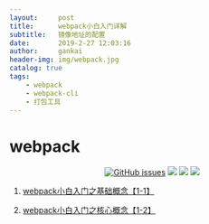```yaml
---
layout:     post
title:      webpack小白入门详解
subtitle:   镜像地址的配置
date:       2019-2-27 12:03:16
author:     gankai
header-img: img/webpack.jpg
catalog: true
tags:
    - webpack
    - webpack-cli 
    - 打包工具
---
```

# webpack


<p align='center'>
	<a href="https://github.com/GitHubGanKai/blog/issues"><img alt="GitHub issues" src="https://img.shields.io/github/license/GitHubGanKai/webpack.svg"></a>
	<a href="https://github.com/webpack/webpack"><img src="https://img.shields.io/badge/webpack-%5E4.35.3-green.svg"></a>
	<a href="https://github.com/webpack/webpack-cli#readme"><img src="https://img.shields.io/static/v1.svg?label=webpack-cli&message=^3.3.5&color=green"></a>
	<a href="https://github.com/GitHubGanKai/webpack"><img src="https://img.shields.io/github/issues/GitHubGanKai/webpack.svg"></a>



</p>





1. [webpack小白入门之基础概念【1-1】](https://github.com/GitHubGanKai/webpack/blob/master/webpack.1.1/readme.md)



1. [webpack小白入门之核心概念【1-2】](https://github.com/GitHubGanKai/webpack/blob/master/webpack.1.2/readme.md)


